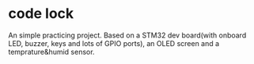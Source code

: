 # code lock
An simple practicing project.
Based on a STM32 dev board(with onboard LED, buzzer, keys and lots of GPIO ports), an OLED screen and a temprature&humid sensor.